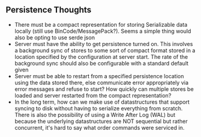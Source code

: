 ## Persistence Thoughts

- There must be a compact representation for storing Serializable data locally (still use BinCode/MessagePack?). Seems a simple thing would also be opting to use serde json
- Server must have the ability to get persistence turned on. This involves a background sync of stores to some sort of compact format stored in a location specified by the configuration at server start. The rate of the background sync should also be configurable with a standard default given
- Server must be able to restart from a specified persistence location using the data stored there, else communicate error appropriately via error messages and refuse to start? How quickly can multiple stores be loaded and server restarted from the compact representation?
- In the long term, how can we make use of datastructures that support syncing to disk without having to serialize everything from scratch. There is also the possibility of using a Write After Log (WAL) but because the underlying datastructures are NOT sequential but rather concurrent, it's hard to say what order commands were serviced in.
